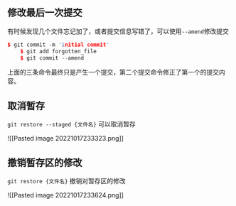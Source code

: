 
##  修改最后一次提交

有时候发现几个文件忘记加了，或者提交信息写错了，可以使用`--amend`修改提交

```cpp
$ git commit -m 'initial commit'
    $ git add forgotten_file
    $ git commit --amend
```

上面的三条命令最终只是产生一个提交，第二个提交命令修正了第一个的提交内容。


## 取消暂存
`git restore --staged {文件名}`  可以取消暂存

![[Pasted image 20221017233323.png]]

## 撤销暂存区的修改
`git restore {文件名}` 撤销对暂存区的修改

![[Pasted image 20221017233624.png]]
